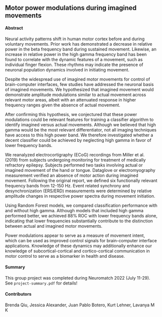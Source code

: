 ## Motor power modulations during imagined movements

#### Abstract

Neural activity patterns shift in human motor cortex before and during voluntary movements. Prior work has demonstrated a decrease in relative power in the beta frequency band during sustained movement. Likewise, an increase in relative power in the high gamma frequency band has been found to correlate with the dynamic features of a movement, such as individual finger flexion. These rhythms may indicate the presence of neuronal population dynamics involved in initiating movement.

Despite the widespread use of imagined motor movements for control of brain-computer interfaces, few studies have addressed the neuronal basis of imagined movements. We hypothesized that imagined movement would demonstrate amplitude modulations similar to actual movement across relevant motor areas, albeit with an attenuated response in higher frequency ranges given the absence of actual movement.

After confirming this hypothesis, we conjectured that these power modulations could be relevant features for training a classifier algorithm to identify imagined versus actual movements. Although we believed that high gamma would be the most relevant differentiator, not all imaging techniques have access to this high power band. We therefore investigated whether a decent classifier could be achieved by neglecting high gamma in favor of lower frequency bands.

We reanalyzed electrocortigraphy (ECoG) recordings from Miller et al. (2019) from subjects undergoing monitoring for treatment of medically refractory epilepsy. Subjects performed two tasks involving actual or imagined movement of the hand or tongue. Dataglove or electromyography measurement verified an absence of motor action during imagined movement. Following the original report, we defined six functionally relevant frequency bands from 12-150 Hz. Event related synchrony and desynchronization (ERS/ERD) measurements were determined by relative amplitude changes in respective power spectra during movement initiation.

Using Random Forest models, we compared classification performance with and without high gamma. Although models that included high gamma performed better, we achieved 88% ROC with lower frequency bands alone, indicating that lower frequencies substantially contribute to the distinction between actual and imagined motor movements.

Power modulations appear to serve as a measure of movement intent, which can be used as improved control signals for brain-computer interface applications. Knowledge of these dynamics may additionally enhance our knowledge of subcortical-cortical and cortico-cortical communication in motor control to serve as a biomarker in health and disease.


#### Summary
This group project was completed during Neuromatch 2022 (July 11-29). See `project-summary.pdf` for details!

#### Contributors
Brenda Qiu, Jessica Alexander, Juan Pablo Botero, Kurt Lehner, Lavanya M K